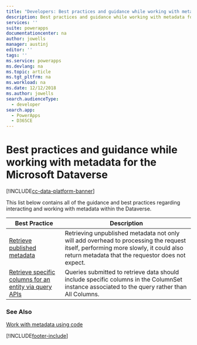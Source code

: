 ```yaml
---
title: "Developers: Best practices and guidance while working with metadata for the Microsoft Dataverse | Microsoft Docs"
description: Best practices and guidance while working with metadata for developers of the Microsoft Dataverse in Power Apps.
services: ''
suite: powerapps
documentationcenter: na
author: jowells
manager: austinj
editor: ''
tags: ''
ms.service: powerapps
ms.devlang: na
ms.topic: article
ms.tgt_pltfrm: na
ms.workload: na
ms.date: 12/12/2018
ms.author: jowells
search.audienceType: 
  - developer
search.app: 
  - PowerApps
  - D365CE
---
```


# Best practices and guidance while working with metadata for the Microsoft Dataverse

[!INCLUDE[cc-data-platform-banner](../../../../includes/cc-data-platform-banner.md)]

This list below contains all of the guidance and best practices regarding interacting and working with metadata within the Dataverse.


|Best Practice  |Description  |
|---------|---------|
|[Retrieve published metadata](retrieve-published-metadata.md)     |Retrieving unpublished metadata not only will add overhead to processing the request itself, performing more slowly, it could also return metadata that the requestor does not expect.         |
|[Retrieve specific columns for an entity via query APIs](retrieve-specific-columns-entity-via-query-apis.md)     |Queries submitted to retrieve data should include specific columns in the ColumnSet instance associated to the query rather than All Columns.         |

### See Also
[Work with metadata using code](../../metadata-services.md)<br />


[!INCLUDE[footer-include](../../../../includes/footer-banner.md)]